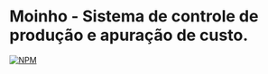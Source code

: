 # Moinho - Sistema de controle de produção e apuração de custo.
[![NPM](https://img.shields.io/npm/l/react)](https://github.com/DiegoWanBorges/moinho/blob/main/LICENSE)
